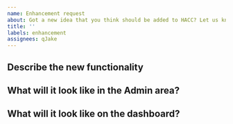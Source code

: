 ```yaml
---
name: Enhancement request
about: Got a new idea that you think should be added to HACC? Let us know!
title: ''
labels: enhancement
assignees: qJake
---
```


<!-- Please DO NOT DELETE this template. Fill out all sections. -->

## Describe the new functionality
<!-- Add a description of what the new feature should do below. -->


## What will it look like in the Admin area?
<!-- Add information about how you expect to administer this feature in the admin UI. -->


## What will it look like on the dashboard?
<!-- Add information about how the tile will render on the dashboard. -->

